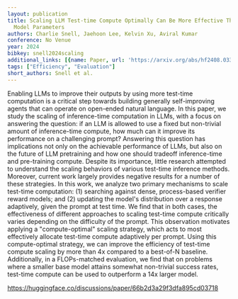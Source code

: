 ```yaml
---
layout: publication
title: Scaling LLM Test-time Compute Optimally Can Be More Effective Than Scaling
  Model Parameters
authors: Charlie Snell, Jaehoon Lee, Kelvin Xu, Aviral Kumar
conference: No Venue
year: 2024
bibkey: snell2024scaling
additional_links: [{name: Paper, url: 'https://arxiv.org/abs/hf2408.03314'}]
tags: ["Efficiency", "Evaluation"]
short_authors: Snell et al.
---
```

Enabling LLMs to improve their outputs by using more test-time computation is a critical step towards building generally self-improving agents that can operate on open-ended natural language. In this paper, we study the scaling of inference-time computation in LLMs, with a focus on answering the question: if an LLM is allowed to use a fixed but non-trivial amount of inference-time compute, how much can it improve its performance on a challenging prompt? Answering this question has implications not only on the achievable performance of LLMs, but also on the future of LLM pretraining and how one should tradeoff inference-time and pre-training compute. Despite its importance, little research attempted to understand the scaling behaviors of various test-time inference methods. Moreover, current work largely provides negative results for a number of these strategies. In this work, we analyze two primary mechanisms to scale test-time computation: (1) searching against dense, process-based verifier reward models; and (2) updating the model's distribution over a response adaptively, given the prompt at test time. We find that in both cases, the effectiveness of different approaches to scaling test-time compute critically varies depending on the difficulty of the prompt. This observation motivates applying a "compute-optimal" scaling strategy, which acts to most effectively allocate test-time compute adaptively per prompt. Using this compute-optimal strategy, we can improve the efficiency of test-time compute scaling by more than 4x compared to a best-of-N baseline. Additionally, in a FLOPs-matched evaluation, we find that on problems where a smaller base model attains somewhat non-trivial success rates, test-time compute can be used to outperform a 14x larger model.

https://huggingface.co/discussions/paper/66b2d3a29f3dfa895cd03718